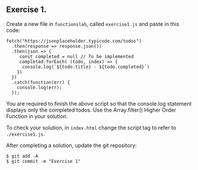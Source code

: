 ## Exercise 1.

Create a new file in `functionslab`, called `exercise1.js` and paste in this code:
~~~
fetch("https://jsonplaceholder.typicode.com/todos")
  .then(response => response.json())
  .then(json => {
     const completed = null // To be implemented
     completed.forEach( (todo, index) => {
      console.log(`${todo.title} - ${todo.completed}`)
    })
  })
  .catch(function(err) { 
    console.log(err);
  });
~~~
You are required to finish the above script so that the console.log statement displays only the completed todos. Use the Array.filter() Higher Order Function in your solution.

To check your solution, in `index.html` change the script tag to refer to `./exercise1.js`.

After completing a solution, update the git repository:
~~~ 
$ git add -A
$ git commit -m "Exercise 1"
~~~